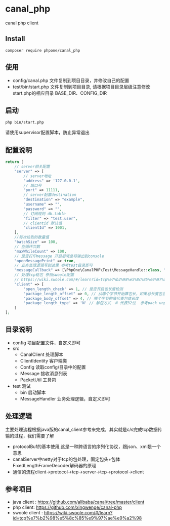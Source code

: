 # canal_php
canal php client


## Install
```shell
composer require phpone/canal_php
```

## 使用
- config/canal.php 文件复制到项目目录，并修改自己的配置
- test/bin/start.php 文件复制到项目目录, 请根据项目目录层级注意修改start.php的相应目录 BASE_DIR、CONFIG_DIR

## 启动
```shell
php bin/start.php 
```
请使用supervisor配置脚本，防止异常退出

## 配置说明
```php
return [
    // server相关配置
    "server" => [
        // server地址
        "address" => '127.0.0.1',
        // 端口号
        "port" => 11111,
        // server配置destination
        "destination" => "example",
        "username" => "",
        "password" => "",
        // 订阅规则 db.table
        "filter" => "test.user",
        // clientid 默认值
        "clientId" => 1001,
    ],
    //每次拉取的数量值
    "batchSize" => 100,
    // 空循环次数
    "maxWhileCount" => 100,
    // 是否打印message 开启后消息将输出到console
    "openMessagePrint" => true,
    // 业务处理逻辑写到这里 参考test目录即可
    "messageCallback" => [\PhpOne\CanalPHP\Test\MessageHandle::class, "handle"],
    // 处理tcp粘包 参照swoole配置  
    // https://wiki.swoole.com/#/learn?id=tcp%e7%b2%98%e5%8c%85%e9%97%ae%e9%a2%98
    "client" => [
        'open_length_check' => 1, // 是否开启包长度检测
        "package_length_offset" => 0, // 从哪个字节开始算包长，如果总长度包含包头，就从0开始
        "package_body_offset" => 4, // 哪个字节的值代表包体长度
        'package_length_type' => 'N' // 解包方式  N 代表32位  参考pack unpack函数
    ]
];

```

## 目录说明
- config 项目配置文件，自定义即可
- src
  - CanalClient 处理脚本
  - ClientIdentity 客户端类
  - Config 读取config/目录中的配置
  - Message 接收消息列表
  - PacketUtil 工具包
- test 测试
  - bin 启动脚本
  - MessageHandler 业务处理逻辑，自定义即可

## 处理逻辑

主要处理流程根据java版的canal_client参考来完成，其实就是c/s完成tcp数据传输的过程，我们需要了解

- protocolBuf的基本使用,这是一种跨语言的序列化协议，跟json、xml是一个意思
- canalServer中netty对于tcp的包处理，固定包头+包体  FixedLengthFrameDecoder解码器的原理
- 通信的流程client->protocol->tcp->server->tcp->protocol->client


## 参考项目
- java client : https://github.com/alibaba/canal/tree/master/client
- php client: https://github.com/xingwenge/canal-php
- swoole client : https://wiki.swoole.com/#/learn?id=tcp%e7%b2%98%e5%8c%85%e9%97%ae%e9%a2%98



